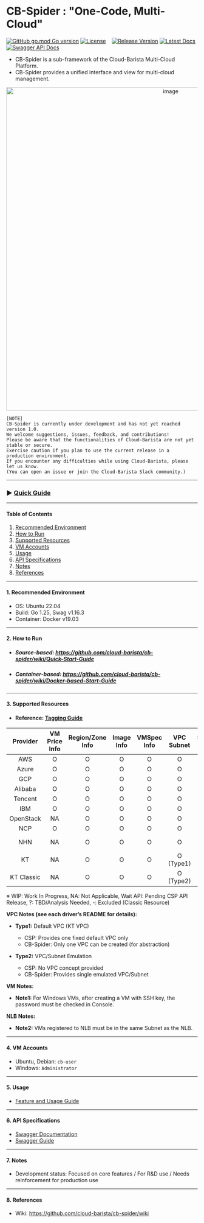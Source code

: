 # CB-Spider : "One-Code, Multi-Cloud"
[![GitHub go.mod Go version](https://img.shields.io/github/go-mod/go-version/cloud-barista/cb-spider?label=go.mod)](https://github.com/cloud-barista/cb-spider/blob/master/go.mod)
[![License](https://img.shields.io/badge/License-Apache%202.0-blue.svg)](https://github.com/cloud-barista/cb-spider/blob/master/LICENSE)&nbsp;&nbsp;&nbsp;
[![Release Version](https://img.shields.io/github/v/release/cloud-barista/cb-spider)](https://github.com/cloud-barista/cb-spider/releases)
[![Latest Docs](https://img.shields.io/badge/docs-latest-green)](https://github.com/cloud-barista/cb-spider/wiki)
[![Swagger API Docs](https://img.shields.io/badge/docs-Swagger_API-blue)](https://cloud-barista.github.io/api/?url=https://raw.githubusercontent.com/cloud-barista/cb-spider/refs/heads/master/api/swagger.yaml)


- CB-Spider is a sub-framework of the Cloud-Barista Multi-Cloud Platform.<br>
- CB-Spider provides a unified interface and view for multi-cloud management.

<p align="center">
  <img width="850" alt="image" src="https://github.com/user-attachments/assets/c1e5328b-151d-4b24-ad62-947e8bfcbbcf">
</p>


```
[NOTE]
CB-Spider is currently under development and has not yet reached version 1.0.
We welcome suggestions, issues, feedback, and contributions!
Please be aware that the functionalities of Cloud-Barista are not yet stable or secure.
Exercise caution if you plan to use the current release in a production environment.
If you encounter any difficulties while using Cloud-Barista, please let us know.
(You can open an issue or join the Cloud-Barista Slack community.)
```

***

### ▶ **[Quick Guide](https://github.com/cloud-barista/cb-spider/wiki/Quick-Start-Guide)**
***

#### Table of Contents

1. [Recommended Environment](#1-recommended-environment)  
2. [How to Run](#2-how-to-run)  
3. [Supported Resources](#3-supported-resources)  
4. [VM Accounts](#4-vm-accounts)  
5. [Usage](#5-usage)  
6. [API Specifications](#6-api-specifications)  
7. [Notes](#7-notes)  
8. [References](#8-references)  

***

#### 1. Recommended Environment

- OS: Ubuntu 22.04  
- Build: Go 1.25, Swag v1.16.3  
- Container: Docker v19.03  

---

#### 2. How to Run

- ##### Source-based: https://github.com/cloud-barista/cb-spider/wiki/Quick-Start-Guide  
- ##### Container-based: https://github.com/cloud-barista/cb-spider/wiki/Docker-based-Start-Guide  

---

#### 3. Supported Resources
- #### Reference: [Tagging Guide](https://github.com/cloud-barista/cb-spider/wiki/Tag-and-Cloud-Driver-API)  

| Provider      | VM Price<br>Info | Region/Zone<br>Info | Image<br>Info | VMSpec<br>Info | VPC<br>Subnet       | Security<br>Group | VM KeyPair      | VM             | Disk | MyImage | NLB | managed-K8S | Object<br> Storage |
|:-------------:|:-------------:|:-------------------:|:-------------:|:--------------:|:-------------------:|:-----------------:|:---------------:|:--------------:|:----:|:---:|:-------:|:-----------:|:-----------:|
| AWS           | O             | O                   | O             | O              | O                   | O                 | O               | O              | O    | O   | O       | O        | O        |
| Azure         | O             | O                  | O             | O              | O                   | O                 | O               | O              | O    | O   | O       | O        | WIP        |
| GCP           | O             | O                   | O             | O              | O                   | O                 | O               | O              | O    | O   | O       | O        | O        |
| Alibaba       | O             | O                   | O             | O              | O                   | O                 | O               | O              | O    | O   | O       | O           | O        |
| Tencent       | O             | O                   | O             | O              | O                   | O                 | O               | O              | O    | O   | O       | O           | WIP        |
| IBM           | O             | O                  | O             | O              | O                   | O                 | O               | O              | O    | O   | O       | O        | O        |
| OpenStack     | NA             | O                   | O             | O              | O                   | O                 | O               | O              | O    | O   | O       | ?           | WIP        |
| NCP           | O            | O                   | O             | O              | O                   | O                 | O               | O              | O    | O   | O       | WIP           | O        |
| NHN           | NA             | O                   | O             | O              | O                 | O                 | O               | O<br>(Note1)   | O    | O    | O     | O           | O        |
| KT            | NA             | O                   | O             | O              | O<br>(Type1)       | O                 | O               | O              | O    | O   | O<br>(Note2)| Wait API  | O        |
| KT Classic    | NA             | O                   | O             | O              | O<br>(Type2)       | O                 | O               | O              | O    | O   | O       | NA          | -        |

※ WIP: Work In Progress, NA: Not Applicable, Wait API: Pending CSP API Release, ?: TBD/Analysis Needed, -: Excluded (Classic Resource)  

**VPC Notes (see each driver’s README for details):**  
- **Type1:** Default VPC (KT VPC)  
  - CSP: Provides one fixed default VPC only  
  - CB-Spider: Only one VPC can be created (for abstraction)  

- **Type2:** VPC/Subnet Emulation  
  - CSP: No VPC concept provided  
  - CB-Spider: Provides single emulated VPC/Subnet  

**VM Notes:**  
- **Note1:** For Windows VMs, after creating a VM with SSH key, the password must be checked in Console.  

**NLB Notes:**  
- **Note2:** VMs registered to NLB must be in the same Subnet as the NLB.  

---

#### 4. VM Accounts
- Ubuntu, Debian: `cb-user`  
- Windows: `Administrator`  

---

#### 5. Usage
- [Feature and Usage Guide](https://github.com/cloud-barista/cb-spider/wiki/features-and-usages)  

---

#### 6. API Specifications
- [Swagger Documentation](https://github.com/cloud-barista/cb-spider/tree/master/api)  
- [Swagger Guide](https://github.com/cloud-barista/cb-spider/wiki/Swagger-Guide)  

---

#### 7. Notes
- Development status: Focused on core features / For R&D use / Needs reinforcement for production use  

---

#### 8. References
- Wiki: https://github.com/cloud-barista/cb-spider/wiki  
